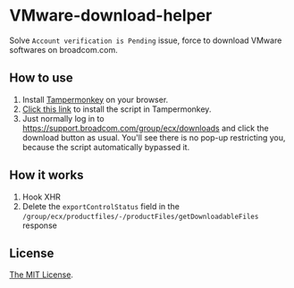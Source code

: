 # VMware-download-helper
Solve `Account verification is Pending` issue, force to download VMware softwares on broadcom.com.

## How to use

1. Install [Tampermonkey](https://www.tampermonkey.net/) on your browser.
2. [Click this link](https://github.com/St7530/VMware-download-helper/raw/refs/heads/main/VMware-download-helper-2025-04-01.user.js) to install the script in Tampermonkey.
3. Just normally log in to https://support.broadcom.com/group/ecx/downloads and click the download button as usual. You'll see there is no pop-up restricting you, because the script automatically bypassed it.

## How it works

1. Hook XHR
2. Delete the `exportControlStatus` field in the `/group/ecx/productfiles/-/productFiles/getDownloadableFiles` response

## License

[The MIT License](LICENSE).
